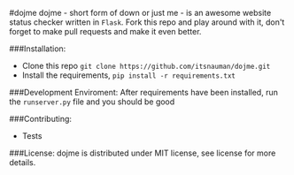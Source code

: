 #dojme
dojme - short form of down or just me - is an awesome website status checker written in `Flask`. Fork this repo and play around with it, don't forget to make pull requests and make it even better.

###Installation:
 - Clone this repo `git clone https://github.com/itsnauman/dojme.git`
 - Install the requirements, `pip install -r requirements.txt`

###Development Enviroment:
After requirements have been installed, run the `runserver.py` file and you should be good

###Contributing:
 - Tests

###License:
dojme is distributed under MIT license, see license for more details.
